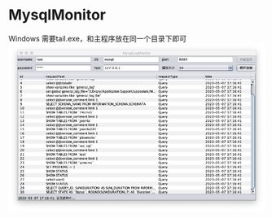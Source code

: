 # MysqlMonitor
Windows 需要tail.exe，和主程序放在同一个目录下即可
![avatar](https://github.com/J0hnWalker/MysqlMonitor/blob/master/MysqlLogMonitor.jpg)
